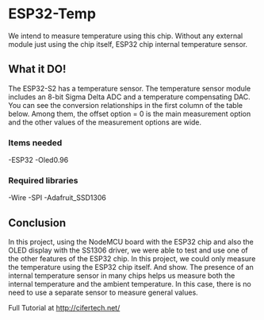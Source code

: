 # ESP32-Temp
We intend to measure temperature using this chip. Without any external module just using the chip itself, ESP32 chip internal temperature sensor.

## What it DO!
The ESP32-S2 has a temperature sensor. The temperature sensor module includes an 8-bit Sigma Delta ADC and a temperature compensating DAC. You can see the conversion relationships in the first column of the table below. Among them, the offset option = 0 is the main measurement option and the other values of the measurement options are wide.


### Items needed
-ESP32
-Oled0.96


### Required libraries
-Wire
-SPI
-Adafruit_SSD1306

## Conclusion
In this project, using the NodeMCU board with the ESP32 chip and also the OLED display with the SS1306 driver, we were able to test and use one of the other features of the ESP32 chip. In this project, we could only measure the temperature using the ESP32 chip itself. And show. The presence of an internal temperature sensor in many chips helps us measure both the internal temperature and the ambient temperature. In this case, there is no need to use a separate sensor to measure general values.


 Full Tutorial at http://cifertech.net/
